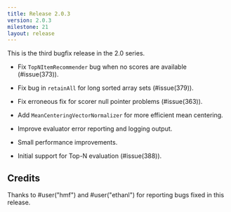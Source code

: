 ```yaml
---
title: Release 2.0.3
version: 2.0.3
milestone: 21
layout: release
---
```


This is the third bugfix release in the 2.0 series.

-   Fix `TopNItemRecommender` bug when no scores are available (#issue(373)).

-   Fix bug in `retainAll` for long sorted array sets (#issue(379)).

-   Fix erroneous fix for scorer null pointer problems (#issue(363)).

-   Add `MeanCenteringVectorNormalizer` for more efficient mean centering.

-   Improve evaluator error reporting and logging output.

-   Small performance improvements.

-   Initial support for Top-N evaluation (#issue(388)).


## Credits

Thanks to #user("hmf") and #user("ethanl") for reporting bugs fixed in this release.
